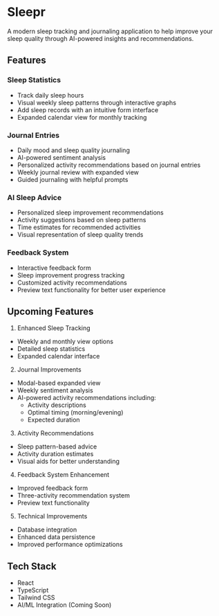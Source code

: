 # Sleepr

A modern sleep tracking and journaling application to help improve your sleep quality through AI-powered insights and recommendations.

## Features

### Sleep Statistics
- Track daily sleep hours
- Visual weekly sleep patterns through interactive graphs
- Add sleep records with an intuitive form interface
- Expanded calendar view for monthly tracking

### Journal Entries
- Daily mood and sleep quality journaling
- AI-powered sentiment analysis
- Personalized activity recommendations based on journal entries
- Weekly journal review with expanded view
- Guided journaling with helpful prompts

### AI Sleep Advice
- Personalized sleep improvement recommendations
- Activity suggestions based on sleep patterns
- Time estimates for recommended activities
- Visual representation of sleep quality trends

### Feedback System
- Interactive feedback form
- Sleep improvement progress tracking
- Customized activity recommendations
- Preview text functionality for better user experience

## Upcoming Features

1. Enhanced Sleep Tracking
- Weekly and monthly view options
- Detailed sleep statistics
- Expanded calendar interface

2. Journal Improvements
- Modal-based expanded view
- Weekly sentiment analysis
- AI-powered activity recommendations including:
  - Activity descriptions
  - Optimal timing (morning/evening)
  - Expected duration

3. Activity Recommendations
- Sleep pattern-based advice
- Activity duration estimates
- Visual aids for better understanding

4. Feedback System Enhancement
- Improved feedback form
- Three-activity recommendation system
- Preview text functionality

5. Technical Improvements
- Database integration
- Enhanced data persistence
- Improved performance optimizations

## Tech Stack
- React
- TypeScript
- Tailwind CSS
- AI/ML Integration (Coming Soon)